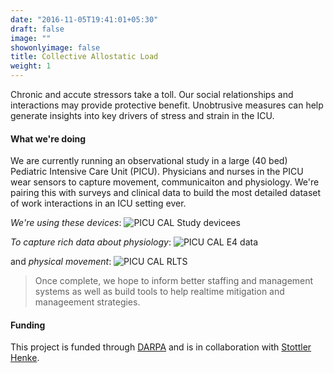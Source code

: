 ```yaml
---
date: "2016-11-05T19:41:01+05:30"
draft: false
image: ""
showonlyimage: false
title: Collective Allostatic Load
weight: 1
---
```


Chronic and accute stressors take a toll. Our social relationships and interactions may provide protective benefit. Unobtrusive measures can help generate insights into key drivers of stress and strain in the ICU. 
<!--more-->
#### What we're doing
We are currently running an observational study in a large (40 bed) Pediatric Intensive Care Unit (PICU). Physicians and nurses in the PICU wear sensors to capture movement, communicaiton and physiology. We're pairing this with surveys and clinical data to build the most detailed dataset of work interactions in an ICU setting ever.

*We're using these devices*:
![PICU CAL Study devicees](/img/portfolio/PICU_CAL_DEVICES.svg)

*To capture rich data about physiology*:
![PICU CAL E4 data](/img/portfolio/PICU_CAL_E4.svg)

and *physical movement*:
![PICU CAL RLTS](/img/portfolio/PICU_CAL_RTLS.png)

> Once complete, we hope to inform better staffing and management systems as well as build tools to help realtime mitigation and manageement strategies.


#### Funding
This project is funded through [DARPA](https://www.darpa.mil/) and is in collaboration with [Stottler Henke](https://www.stottlerhenke.com/).